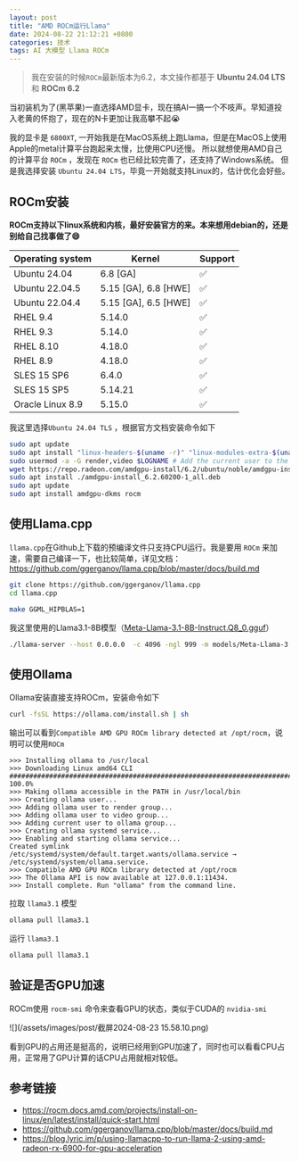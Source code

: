 ```yaml
---
layout: post
title: "AMD ROCm运行Llama"
date: 2024-08-22 21:12:21 +0800
categories: 技术
tags: AI 大模型 Llama ROCm
---
```


> 我在安装的时候`ROCm`最新版本为6.2，本文操作都基于 **Ubuntu 24.04 LTS** 和 **ROCm 6.2**

当初装机为了(黑苹果)一直选择AMD显卡，现在搞AI一搞一个不吱声。早知道投入老黄的怀抱了，现在的N卡更加让我高攀不起😭

我的显卡是 `6800XT`, 一开始我是在MacOS系统上跑Llama，但是在MacOS上使用Apple的metal计算平台跑起来太慢，比使用CPU还慢。
所以就想使用AMD自己的计算平台 `ROCm` ，发现在 `ROCm` 也已经比较完善了，还支持了Windows系统。
但是我选择安装 `Ubuntu 24.04 LTS`，毕竟一开始就支持Linux的，估计优化会好些。

## **ROCm安装**

**ROCm支持以下linux系统和内核，最好安装官方的来。本来想用debian的，还是别给自己找事做了😄**

| Operating system | Kernel | Support |
|----|----|----|
| Ubuntu 24.04 | 6.8 \[GA\] | ✅ |
| Ubuntu 22.04.5 | 5.15 \[GA\], 6.8 \[HWE\] | ✅  |
| Ubuntu 22.04.4 | 5.15 \[GA\], 6.5 \[HWE\] | ✅ |
| RHEL 9.4 | 5.14.0 | ✅ |
| RHEL 9.3 | 5.14.0 | ✅ |
| RHEL 8.10 | 4.18.0 | ✅ |
| RHEL 8.9 | 4.18.0 | ✅ |
| SLES 15 SP6 | 6.4.0 | ✅ |
| SLES 15 SP5 | 5.14.21 | ✅ |
| Oracle Linux 8.9 | 5.15.0 | ✅  |

我这里选择`Ubuntu 24.04 TLS` ，根据官方文档安装命令如下

```bash
sudo apt update
sudo apt install "linux-headers-$(uname -r)" "linux-modules-extra-$(uname -r)"
sudo usermod -a -G render,video $LOGNAME # Add the current user to the render and video groups
wget https://repo.radeon.com/amdgpu-install/6.2/ubuntu/noble/amdgpu-install_6.2.60200-1_all.deb
sudo apt install ./amdgpu-install_6.2.60200-1_all.deb
sudo apt update
sudo apt install amdgpu-dkms rocm
```

## 使用Llama.cpp

`llama.cpp`在Github上下载的预编译文件只支持CPU运行。我是要用 `ROCm` 来加速，需要自己编译一下，也比较简单，详见文档：<https://github.com/ggerganov/llama.cpp/blob/master/docs/build.md>

```bash
git clone https://github.com/ggerganov/llama.cpp
cd llama.cpp

make GGML_HIPBLAS=1
```

我这里使用的Llama3.1-8B模型（[Meta-Llama-3.1-8B-Instruct.Q8_0.gguf](https://huggingface.co/QuantFactory/Meta-Llama-3.1-8B-Instruct-GGUF)）

```bash
./llama-server --host 0.0.0.0  -c 4096 -ngl 999 -m models/Meta-Llama-3.1-8B-Instruct.Q8_0.gguf
```

## 使用Ollama

Ollama安装直接支持ROCm，安装命令如下

```bash
curl -fsSL https://ollama.com/install.sh | sh
```

输出可以看到`Compatible AMD GPU ROCm library detected at /opt/rocm`，说明可以使用`ROCm`

```
>>> Installing ollama to /usr/local
>>> Downloading Linux amd64 CLI
######################################################################## 100.0%  
>>> Making ollama accessible in the PATH in /usr/local/bin
>>> Creating ollama user...
>>> Adding ollama user to render group...
>>> Adding ollama user to video group...
>>> Adding current user to ollama group...
>>> Creating ollama systemd service...
>>> Enabling and starting ollama service...
Created symlink /etc/systemd/system/default.target.wants/ollama.service → /etc/systemd/system/ollama.service.
>>> Compatible AMD GPU ROCm library detected at /opt/rocm
>>> The Ollama API is now available at 127.0.0.1:11434.
>>> Install complete. Run "ollama" from the command line.
```

拉取 `llama3.1` 模型

```bash
ollama pull llama3.1
```

运行 `llama3.1` 

```bash
ollama pull llama3.1
```

## 验证是否GPU加速

ROCm使用 `rocm-smi` 命令来查看GPU的状态，类似于CUDA的 `nvidia-smi`

![](/assets/images/post/截屏2024-08-23 15.58.10.png)

看到GPU的占用还是挺高的，说明已经用到GPU加速了，同时也可以看看CPU占用，正常用了GPU计算的话CPU占用就相对较低。

## 参考链接

* <https://rocm.docs.amd.com/projects/install-on-linux/en/latest/install/quick-start.html>
* <https://github.com/ggerganov/llama.cpp/blob/master/docs/build.md>
* <https://blog.lyric.im/p/using-llamacpp-to-run-llama-2-using-amd-radeon-rx-6900-for-gpu-acceleration>
